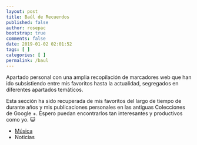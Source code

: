 ```yaml
---
layout: post
title: Baúl de Recuerdos
published: false
author: rosepac
bootstrap: true
comments: false
date: 2019-01-02 02:01:52
tags: [ ]
categories: [ ]
permalink: /baul
---
```

Apartado personal con una amplia recopilación de marcadores web que han ido subsistiendo entre mis favoritos hasta la actualidad, segregados en diferentes apartados temáticos.

Esta sección ha sido recuperada de mis favoritos del largo de tiempo de durante años y mis publicaciones personales en las antiguas Colecciones de Google +. Espero puedan encontrarlos tan interesantes y productivos como yo. 😺

  * [Música][1]
  * Noticias

&nbsp;

 [1]: https://ciberninjas.com/categoria/musica/